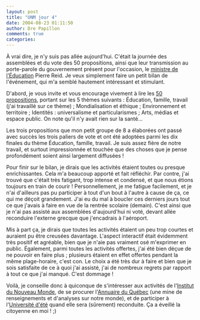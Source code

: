 ```yaml
---
layout: post
title: "UNM jour 4"
date: 2004-08-23 01:11:50
author: Dre Papillon
comments: true
categories: 
---
```



À vrai dire, je n'y suis pas allée aujourd'hui.  C'était la journée des assemblées et du vote des 50 propositions, ainsi que leur transmission au porte-parole du gouvernement présent pour l'occasion, le [ministre de l'Éducation](http://www.meq.gouv.qc.ca/) Pierre Reid.  Je veux simplement faire un petit bilan de l'événement, qui m'a semblé hautement intéressant et stimulant.

D'abord, je vous invite et vous encourage vivement à lire les [50 propositions](http://www.uinm.qc.ca/prop50.html), portant sur les 5 thèmes suivants : Éducation, famille, travail (j'ai travaillé sur ce thème) ; Mondialisation et éthique ; Environnement et territoire ; Identités : universalisme et particularismes ; Arts, médias et espace public.  On note qu'il n'y avait rien sur la santé...

Les trois propositions que mon petit groupe de 8 a élaborées ont passé avec succès les trois paliers de vote et ont été adoptées parmi les dix finales du thème Éducation, famille, travail.  Je suis assez fière de notre travail, et surtout impressionnée et touchée que des choses que je pense profondément soient ainsi largement diffusées !

Pour finir sur le bilan, je dirais que les activités étaient toutes ou presque enrichissantes.  Cela m'a beaucoup apporté et fait réfléchir.  Par contre, j'ai trouvé que c'était très fatigant, trop intense et condensé, et que nous étions toujours en train de courir !  Personnellement, je me fatigue facilement, et je n'ai d'ailleurs pas pu participer à tout d'un bout à l'autre à cause de ça, ce qui me déçoit grandement.  J'ai eu du mal à boucler ces derniers jours tout ce que j'avais à faire en vue de la rentrée scolaire (demain).  C'est ainsi que je n'ai pas assisté aux assemblées d'aujourd'hui ni voté, devant allée reconduire l'externe grecque que j'encadrais à l'aéroport.

Mis à part ça, je dirais que toutes les activités étaient un peu trop courtes et auraient pu être creusées davantage.  L'aspect interactif était évidemment très positif et agréable, bien que je n'aie pas vraiment osé m'exprimer en public.  Également, parmi toutes les activités offertes, j'ai été bien déçue de ne pouvoir en faire plus ; plusieurs étaient en effet offertes pendant la même plage-horaire, c'est con.  Le choix a été très dur à faire et bien que je sois satisfaite de ce à quoi j'ai assisté, j'ai de nombreux regrets par rapport à tout ce que j'ai manqué.  C'est dommage !

Voilà, je conseille donc à quiconque de s'intéresser aux activités de l'[Institut du Nouveau Monde](http://www.inm.qc.ca/), de se procurer l'[Annuaire du Québec](http://www.inm.qc.ca/viewArticle.do?articleID=104223) (une mine de renseignements et d'analyses sur notre monde), et de participer à l'[Université d'été](http://www.inm.qc.ca/viewArticle.do?articleID=104227) quand elle sera (sûrement) reconduite.  Ça a éveillé la citoyenne en moi ! ;)